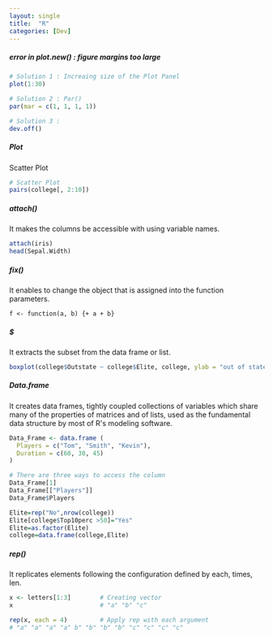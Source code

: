 ```yaml
---
layout: single
title:  "R"
categories: [Dev]
---
```




##### error in plot.new() : figure margins too large

```R
# Solution 1 : Increaing size of the Plot Panel
plot(1:30)

# Solution 2 : Par()
par(mar = c(1, 1, 1, 1))

# Solution 3 :  
dev.off()
```



##### Plot

Scatter Plot

```R
# Scatter Plot
pairs(college[, 2:10])
```



##### attach()

It makes the columns be accessible with using variable names.

```R
attach(iris)
head(Sepal.Width)
```



##### fix()

It enables to change the object that is assigned into the function parameters.

```
f <- function(a, b) {+ a + b}
```





##### $

It extracts the subset from the data frame or list.

```R
boxplot(college$Outstate ~ college$Elite, college, ylab = "out of state tuition", xlab = "Private College(private=1, non-private=0)")
```



##### Data.frame

It creates data frames, tightly coupled collections of variables which share many of the properties of matrices and of lists, used as the fundamental data structure by most of R's modeling software.

```R
Data_Frame <- data.frame (
  Players = c("Tom", "Smith", "Kevin"),
  Duration = c(60, 30, 45)
)

# There are three ways to access the column
Data_Frame[1]
Data_Frame[["Players"]]
Data_Frame$Players
```



```R
Elite=rep("No",nrow(college))
Elite[college$Top10perc >50]="Yes"
Elite=as.factor(Elite)
college=data.frame(college,Elite)
```



##### rep()

It replicates elements following the configuration defined by each, times, len.

```R
x <- letters[1:3]        # Creating vector
x                        # "a" "b" "c"

rep(x, each = 4)         # Apply rep with each argument
# "a" "a" "a" "a" b" "b" "b" "b" "c" "c" "c" "c"
```

